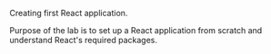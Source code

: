 Creating first React application.

Purpose of the lab is to set up a React application from scratch and understand React's required packages.